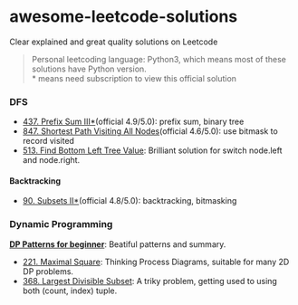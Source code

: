 # awesome-leetcode-solutions
Clear explained and great quality solutions on Leetcode  
> Personal leetcoding language: Python3, which means most of these solutions have Python version.  
> \* means need subscription to view this official solution

### DFS
- [437. Prefix Sum III\*](https://leetcode.com/problems/path-sum-iii/solutions/746489/path-sum-iii/)(official 4.9/5.0): prefix sum, binary tree
- [847. Shortest Path Visiting All Nodes](https://leetcode.com/problems/shortest-path-visiting-all-nodes/solutions/1745489/shortest-path-visiting-all-nodes/)(official 4.6/5.0): use bitmask to record visited
- [513. Find Bottom Left Tree Value](https://leetcode.com/problems/find-bottom-left-tree-value/solutions/98779/right-to-left-bfs-python-java/): Brilliant solution for switch node.left and node.right.

#### Backtracking
- [90. Subsets II\*](https://leetcode.com/problems/subsets-ii/solutions/1304408/subsets-ii/)(official 4.8/5.0): backtracking, bitmasking

### Dynamic Programming
[**DP Patterns for beginner**](https://leetcode.com/tag/dynamic-programming/discuss/662866/DP-for-Beginners-Problems-or-Patterns-or-Sample-Solutions): Beatiful patterns and summary.
- [221. Maximal Square](https://leetcode.com/problems/maximal-square/solutions/600149/python-thinking-process-diagrams-dp-approach/): Thinking Process Diagrams, suitable for many 2D DP problems.
- [368. Largest Divisible Subset](https://leetcode.com/problems/largest-divisible-subset/solutions/684677/3-steps-c-python-java-dp-pen-paper-diagram/?orderBy=most_votes): A triky problem, getting used to using both (count, index) tuple.
